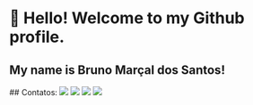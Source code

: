 # 👋 Hello! Welcome to my Github profile.
## My name is Bruno Marçal dos Santos!

<div>
## Contatos:
<a href="https://instagram.com/hts.santos" target="_blank"><img loading="lazy" src="https://img.shields.io/badge/-Instagram-%23E4405F?style=for-the-badge&logo=instagram&logoColor=purple" target="_blank"></a>
<a href = "mailto:brunomarcaldossantos9a@gmail.com"><img loading="lazy" src="https://img.shields.io/badge/Gmail-D14836?style=for-the-badge&logo=gmail&logoColor=purple" target="_blank"></a>
<a href="https://www.linkedin.com/in/bruno-marçal-dos-santos-325393228" target="_blank"><img loading="lazy" src="https://img.shields.io/badge/-LinkedIn-%230077B5?style=for-the-badge&logo=linkedin&logoColor=purple" target="_blank"></a>   
  <a href="https://t.me/brunisxl" target="_blank"><img loading="lazy" src="https://img.shields.io/badge/telegram%230077B5?style=for-the-badge&logo=telegram&logoColor=purple" target="_blank"></a>   
</div>
